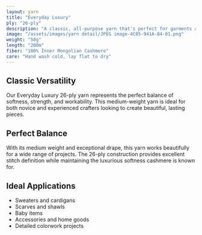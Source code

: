 ```yaml
---
layout: yarn
title: "Everyday Luxury"
ply: "26-ply"
description: "A classic, all-purpose yarn that's perfect for garments and accessories. Strikes the perfect balance between softness and durability."
image: "/assets/images/yarn detail/JPEG image-4C05-941A-84-01.png"
weight: "50g"
length: "200m"
fiber: "100% Inner Mongolian Cashmere"
care: "Hand wash cold, lay flat to dry"
---
```


## Classic Versatility

Our Everyday Luxury 26-ply yarn represents the perfect balance of softness, strength, and workability. This medium-weight yarn is ideal for both novice and experienced crafters looking to create beautiful, lasting pieces.

## Perfect Balance

With its medium weight and exceptional drape, this yarn works beautifully for a wide range of projects. The 26-ply construction provides excellent stitch definition while maintaining the luxurious softness cashmere is known for.

## Ideal Applications

- Sweaters and cardigans
- Scarves and shawls
- Baby items
- Accessories and home goods
- Detailed colorwork projects 
